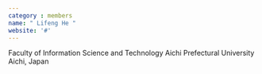 ```yaml
---
category : members
name: " Lifeng He " 
website: '#'
---
```

Faculty of Information Science and Technology
Aichi Prefectural University
Aichi, Japan


